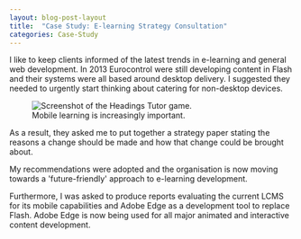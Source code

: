 ```yaml
---
layout: blog-post-layout
title:  "Case Study: E-learning Strategy Consultation"
categories: Case-Study
---
```


I like to keep clients informed of the latest trends in e-learning and general web development. In 2013 Eurocontrol were still developing content in Flash and their systems were all based around desktop delivery. I suggested they needed to urgently start thinking about catering for non-desktop devices.

<figure>
  <img src="/blog/img/2014/jan/2014-01-11-case-elearning-consult.jpg" alt="Screenshot of the Headings Tutor game." style="max-width:414px;">
  <figcaption>Mobile learning is increasingly important.</figcaption>
</figure>

As a result, they asked me to put together a strategy paper stating the reasons a change should be made and how that change could be brought about.

My recommendations were adopted and the organisation is now moving towards a 'future-friendly' approach to e-learning development.

Furthermore, I was asked to produce reports evaluating the current LCMS for its mobile capabilities and Adobe Edge as a development tool to replace Flash. Adobe Edge is now being used for all major animated and interactive content development.